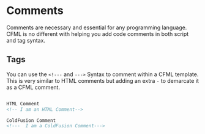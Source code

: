 # Comments

Comments are necessary and essential for any programming language.  CFML is no different with helping you add code comments in both script and tag syntax.


## Tags

You can use the `<!---` and `--->` Syntax to comment within a CFML template. This is very similar to HTML comments but adding an extra `-` to demarcate it as a CFML comment.


```html

HTML Comment
<!-- I am an HTML Comment-->

ColdFusion Comment
<!---  I am a ColdFusion Comment--->

```